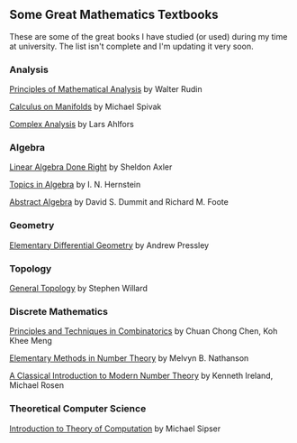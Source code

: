 ## Some Great Mathematics Textbooks

These are some of the great books I have studied (or used) during my time at university. The list isn't complete and I'm updating it very soon.

### Analysis

[Principles of Mathematical Analysis](https://www.amazon.com/Principles-Mathematical-Analysis-International-Mathematics/dp/007054235X) by Walter Rudin

[Calculus on Manifolds](https://www.amazon.com/Calculus-Manifolds-Approach-Classical-Theorems/dp/0805390219) by Michael Spivak

[Complex Analysis](https://www.amazon.com/Complex-Analysis-Lars-Ahlfors/dp/0070006571) by Lars Ahlfors

### Algebra

[Linear Algebra Done Right](https://link.springer.com/book/10.1007/978-3-319-11080-6) by Sheldon Axler 

[Topics in Algebra](https://www.amazon.com/Topics-Algebra-2nd-I-Herstein/dp/0471010901/ref=pd_aw_sbs_sccl_1/142-7282953-5777842?pd_rd_w=KpHjE&content-id=amzn1.sym.bc45384a-cf15-479c-b874-e31c5245d34e&pf_rd_p=bc45384a-cf15-479c-b874-e31c5245d34e&pf_rd_r=NQJPJN58CN5QGYB04S8X&pd_rd_wg=N8HCn&pd_rd_r=8d160956-e49d-4dd9-91a2-bf600d14abad&pd_rd_i=0471010901&psc=1) by I. N. Hernstein

[Abstract Algebra](https://www.amazon.com/Abstract-Algebra-3rd-David-Dummit/dp/0471433349) by David S. Dummit and Richard M. Foote

### Geometry

[Elementary Differential Geometry](https://link.springer.com/book/10.1007/978-1-84882-891-9) by Andrew Pressley

### Topology

[General Topology](https://books.google.co.in/books/about/General_Topology.html?id=-o8xJQ7Ag2cC&source=kp_book_description&redir_esc=y) by Stephen Willard

### Discrete Mathematics

[Principles and Techniques in Combinatorics](https://books.google.co.in/books/about/Principles_And_Techniques_In_Combinatori.html?id=jBrtCgAAQBAJ&source=kp_book_description&redir_esc=y) by Chuan Chong Chen, Koh Khee Meng

[Elementary Methods in Number Theory](https://link.springer.com/book/10.1007/b98870#:~:text=Elementary%20Methods%20in%20Number%20Theory%20begins%20with%20%22a%20first%20course,%2C%20prime%20numbers%2C%20and%20congruences) by Melvyn B. Nathanson

[A Classical Introduction to Modern Number Theory](https://link.springer.com/book/10.1007/978-1-4757-2103-4) by Kenneth Ireland, Michael Rosen 

### Theoretical Computer Science

[Introduction to Theory of Computation](https://en.wikipedia.org/wiki/Introduction_to_the_Theory_of_Computation) by Michael Sipser


